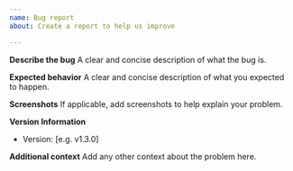 ```yaml
---
name: Bug report
about: Create a report to help us improve

---
```


**Describe the bug**
A clear and concise description of what the bug is.

**Expected behavior**
A clear and concise description of what you expected to happen.

**Screenshots**
If applicable, add screenshots to help explain your problem.

**Version Information**
 - Version: [e.g. v1.3.0]

**Additional context**
Add any other context about the problem here.
